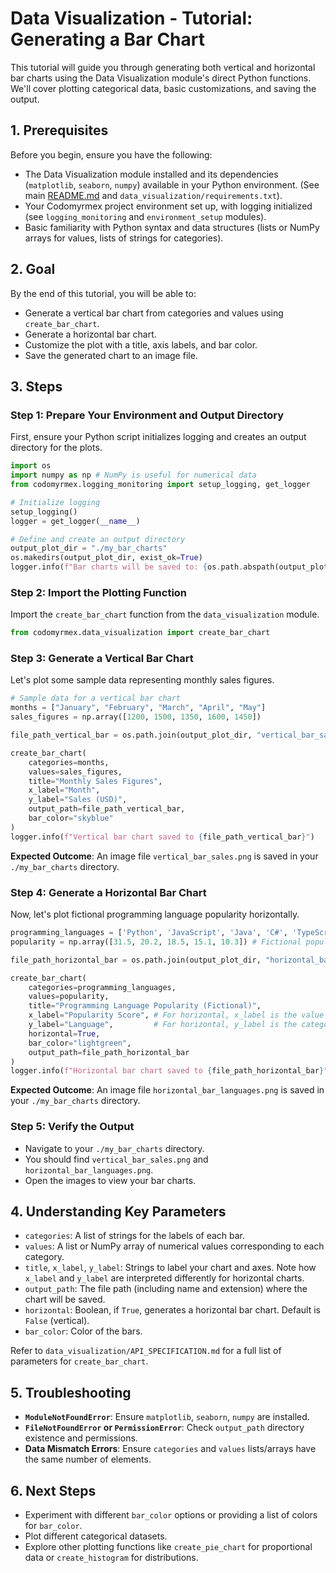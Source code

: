 # Data Visualization - Tutorial: Generating a Bar Chart

This tutorial will guide you through generating both vertical and horizontal bar charts using the Data Visualization module's direct Python functions. We'll cover plotting categorical data, basic customizations, and saving the output.

## 1. Prerequisites

Before you begin, ensure you have the following:

- The Data Visualization module installed and its dependencies (`matplotlib`, `seaborn`, `numpy`) available in your Python environment. (See main [README.md](../../README.md) and `data_visualization/requirements.txt`).
- Your Codomyrmex project environment set up, with logging initialized (see `logging_monitoring` and `environment_setup` modules).
- Basic familiarity with Python syntax and data structures (lists or NumPy arrays for values, lists of strings for categories).

## 2. Goal

By the end of this tutorial, you will be able to:

- Generate a vertical bar chart from categories and values using `create_bar_chart`.
- Generate a horizontal bar chart.
- Customize the plot with a title, axis labels, and bar color.
- Save the generated chart to an image file.

## 3. Steps

### Step 1: Prepare Your Environment and Output Directory

First, ensure your Python script initializes logging and creates an output directory for the plots.

```python
import os
import numpy as np # NumPy is useful for numerical data
from codomyrmex.logging_monitoring import setup_logging, get_logger

# Initialize logging
setup_logging()
logger = get_logger(__name__)

# Define and create an output directory
output_plot_dir = "./my_bar_charts"
os.makedirs(output_plot_dir, exist_ok=True)
logger.info(f"Bar charts will be saved to: {os.path.abspath(output_plot_dir)}")
```

### Step 2: Import the Plotting Function

Import the `create_bar_chart` function from the `data_visualization` module.

```python
from codomyrmex.data_visualization import create_bar_chart
```

### Step 3: Generate a Vertical Bar Chart

Let's plot some sample data representing monthly sales figures.

```python
# Sample data for a vertical bar chart
months = ["January", "February", "March", "April", "May"]
sales_figures = np.array([1200, 1500, 1350, 1600, 1450])

file_path_vertical_bar = os.path.join(output_plot_dir, "vertical_bar_sales.png")

create_bar_chart(
    categories=months,
    values=sales_figures,
    title="Monthly Sales Figures",
    x_label="Month",
    y_label="Sales (USD)",
    output_path=file_path_vertical_bar,
    bar_color="skyblue"
)
logger.info(f"Vertical bar chart saved to {file_path_vertical_bar}")
```

**Expected Outcome**: An image file `vertical_bar_sales.png` is saved in your `./my_bar_charts` directory.

### Step 4: Generate a Horizontal Bar Chart

Now, let's plot fictional programming language popularity horizontally.

```python
programming_languages = ['Python', 'JavaScript', 'Java', 'C#', 'TypeScript']
popularity = np.array([31.5, 20.2, 18.5, 15.1, 10.3]) # Fictional popularity scores

file_path_horizontal_bar = os.path.join(output_plot_dir, "horizontal_bar_languages.png")

create_bar_chart(
    categories=programming_languages,
    values=popularity,
    title="Programming Language Popularity (Fictional)",
    x_label="Popularity Score", # For horizontal, x_label is the value axis
    y_label="Language",         # For horizontal, y_label is the category axis
    horizontal=True,
    bar_color="lightgreen",
    output_path=file_path_horizontal_bar
)
logger.info(f"Horizontal bar chart saved to {file_path_horizontal_bar}")
```

**Expected Outcome**: An image file `horizontal_bar_languages.png` is saved in your `./my_bar_charts` directory.

### Step 5: Verify the Output

- Navigate to your `./my_bar_charts` directory.
- You should find `vertical_bar_sales.png` and `horizontal_bar_languages.png`.
- Open the images to view your bar charts.

## 4. Understanding Key Parameters

- `categories`: A list of strings for the labels of each bar.
- `values`: A list or NumPy array of numerical values corresponding to each category.
- `title`, `x_label`, `y_label`: Strings to label your chart and axes. Note how `x_label` and `y_label` are interpreted differently for horizontal charts.
- `output_path`: The file path (including name and extension) where the chart will be saved.
- `horizontal`: Boolean, if `True`, generates a horizontal bar chart. Default is `False` (vertical).
- `bar_color`: Color of the bars.

Refer to `data_visualization/API_SPECIFICATION.md` for a full list of parameters for `create_bar_chart`.

## 5. Troubleshooting

- **`ModuleNotFoundError`**: Ensure `matplotlib`, `seaborn`, `numpy` are installed.
- **`FileNotFoundError` or `PermissionError`**: Check `output_path` directory existence and permissions.
- **Data Mismatch Errors**: Ensure `categories` and `values` lists/arrays have the same number of elements.

## 6. Next Steps

- Experiment with different `bar_color` options or providing a list of colors for `bar_color`.
- Plot different categorical datasets.
- Explore other plotting functions like `create_pie_chart` for proportional data or `create_histogram` for distributions. 